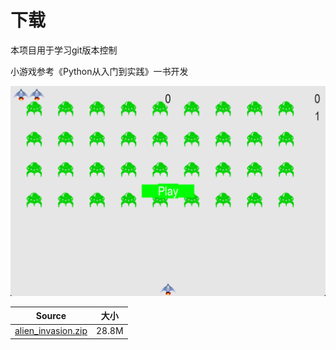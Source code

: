 # 下载

本项目用于学习git版本控制

小游戏参考《Python从入门到实践》一书开发

![](https://raw.githubusercontent.com/Alddp/-Python-/main/a.png)

| Source                                                       | 大小  |
| ------------------------------------------------------------ | ----- |
| [alien_invasion.zip](https://down-load.lanrar.com/file/?UDZWaFxtU2IDCgM7BzIFaQE+VGxfYQVrAG4AY1xuB1kHbgc+WXIOOwMmBjkHPFwzAXUPcAM1BnQGJ1Q0ADVRPFA1Vl5caFNjA2gDZAdlBTQBa1RkXzMFMQA2AD5cJgdgB3QHbVk3DmoDZAZoB2JcagFoDzoDegZ0BnFUbwBuUWBQYlY1XC5TNwNkA3oHYQUxAXRUY181BTcAPgA/XGYHMQc+BzFZNA47AzYGMgdgXDgBOQ8/A2wGNgY3VDEAZVE2UDZWY1w3UzcDNAM2BzIFYAFuVH9fegVuAHcAIFx1B3UHYgciWW0OPgNoBmMHa1xvAWsPMgNpBjMGJ1QmADVRPVA1VmdcPFM2A2IDZQdlBTUBbFRgXzgFPgAwAChcLgcgB2EHPFlzDmcDZQZ2ByZcLQEsDzcDbQYzBjFUZABtUWdQYFY5XDRTMANzAyAHOgV0AWZUZF85BSkAMgAwXC4HNwcxB2FZKg5rA20GZQ==) | 28.8M |

